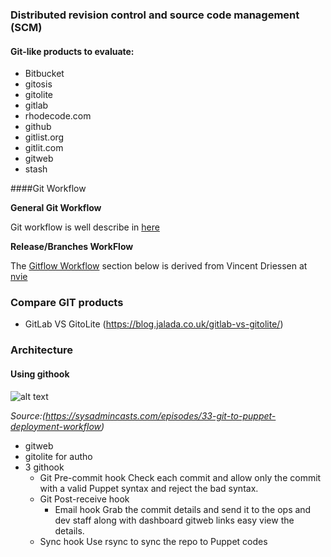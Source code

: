 
### Distributed revision control and source code management (SCM)



#### Git-like products to evaluate:


* Bitbucket
* gitosis
* gitolite
* gitlab
* rhodecode.com
* github
* gitlist.org
* gitlit.com
* gitweb
* stash


####Git Workflow

**General Git Workflow**

Git workflow is well describe in [here](https://www.atlassian.com/git/tutorials/comparing-workflows/centralized-workflow)

**Release/Branches WorkFlow**

The [Gitflow Workflow](http://nvie.com/posts/a-successful-git-branching-model/) section below is derived from Vincent Driessen at [nvie](http://nvie.com)

### Compare GIT products

* GitLab VS GitoLite (https://blog.jalada.co.uk/gitlab-vs-gitolite/)
### Architecture



####  Using githook


![alt text](https://d1cg27r99kkbpq.cloudfront.net/static/extra/33-git-to-puppet-deployment-workflow.png "Git WorkFlow")


*Source:(https://sysadmincasts.com/episodes/33-git-to-puppet-deployment-workflow)*

* gitweb
* gitolite for autho
* 3 githook
  * Git Pre-commit hook 
     Check each commit and allow only the commit with a valid Puppet syntax and reject the bad syntax.
  * Git Post-receive hook
    * Email hook 
      Grab the commit details and send it to the ops and dev staff along with dashboard gitweb links easy view the details.
  *   Sync hook 
      Use rsync to sync the repo to Puppet codes


  
